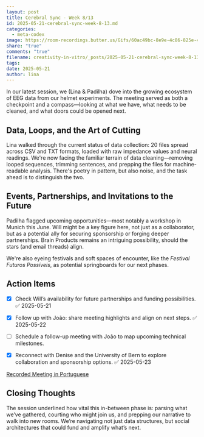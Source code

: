 ```yaml
---
layout: post
title: Cerebral Sync - Week 8/13
id: 2025-05-21-cerebral-sync-week-8-13.md
categories:
  - meta-codex
image: https://room-recordings.butter.us/Gifs/60ac49bc-8e9e-4c86-825e-4b614c59f175/output_1.gif
share: "true"
comments: "true"
filename: creativity-in-vitro/_posts/2025-05-21-cerebral-sync-week-8-13.md
tags: 
date: 2025-05-21
author: lina
---
```

In our latest session, we (Lina & Padilha) dove into the growing ecosystem of EEG data from our helmet experiments. The meeting served as both a checkpoint and a compass—looking at what we have, what needs to be cleaned, and what doors could be opened next.

## Data, Loops, and the Art of Cutting

Lina walked through the current status of data collection: 20 files spread across CSV and TXT formats, loaded with raw impedance values and neural readings. We're now facing the familiar terrain of data cleaning—removing looped sequences, trimming sentences, and prepping the files for machine-readable analysis. There's poetry in pattern, but also noise, and the task ahead is to distinguish the two.

## Events, Partnerships, and Invitations to the Future

Padilha flagged upcoming opportunities—most notably a workshop in Munich this June. Will might be a key figure here, not just as a collaborator, but as a potential ally for securing sponsorship or forging deeper partnerships. Brain Products remains an intriguing possibility, should the stars (and email threads) align.

We're also eyeing festivals and soft spaces of encounter, like the _Festival Futuros Possíveis_, as potential springboards for our next phases.

## Action Items

- [x] Check Will’s availability for future partnerships and funding possibilities. ✅ 2025-05-21
    
- [x] Follow up with João: share meeting highlights and align on next steps. ✅ 2025-05-22
    
- [ ] Schedule a follow-up meeting with João to map upcoming technical milestones.
    
- [x] Reconnect with Denise and the University of Bern to explore collaboration and sponsorship options. ✅ 2025-05-23
    

[Recorded Meeting in Portuguese](https://share.butter.us/recap/98eee991-a3f1-45bd-b361-5273881796cf)

## Closing Thoughts

The session underlined how vital this in-between phase is: parsing what we’ve gathered, courting who might join us, and prepping our narrative to walk into new rooms. We’re navigating not just data structures, but social architectures that could fund and amplify what’s next.
